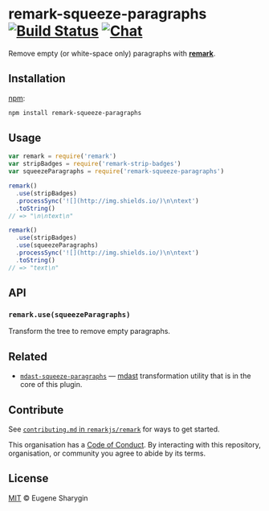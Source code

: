 # remark-squeeze-paragraphs [![Build Status][build-badge]][build-status] [![Chat][chat-badge]][chat]

Remove empty (or white-space only) paragraphs with [**remark**][remark].

## Installation

[npm][]:

```bash
npm install remark-squeeze-paragraphs
```

## Usage

```js
var remark = require('remark')
var stripBadges = require('remark-strip-badges')
var squeezeParagraphs = require('remark-squeeze-paragraphs')

remark()
  .use(stripBadges)
  .processSync('![](http://img.shields.io/)\n\ntext')
  .toString()
// => "\n\ntext\n"

remark()
  .use(stripBadges)
  .use(squeezeParagraphs)
  .processSync('![](http://img.shields.io/)\n\ntext')
  .toString()
// => "text\n"
```

## API

### `remark.use(squeezeParagraphs)`

Transform the tree to remove empty paragraphs.

## Related

*   [`mdast-squeeze-paragraphs`][mdast-squeeze-paragraphs]
    — [mdast][] transformation utility that is in the core of this plugin.

## Contribute

See [`contributing.md` in `remarkjs/remark`][contributing] for ways to get
started.

This organisation has a [Code of Conduct][coc].  By interacting with this
repository, organisation, or community you agree to abide by its terms.

## License

[MIT][license] © Eugene Sharygin

[build-badge]: https://img.shields.io/travis/remarkjs/remark-squeeze-paragraphs.svg

[build-status]: https://travis-ci.org/remarkjs/remark-squeeze-paragraphs

[chat-badge]: https://img.shields.io/gitter/room/remarkjs/Lobby.svg

[chat]: https://gitter.im/remarkjs/Lobby

[license]: license

[npm]: https://docs.npmjs.com/cli/install

[contributing]: https://github.com/remarkjs/remark/blob/master/contributing.md

[coc]: https://github.com/remarkjs/remark/blob/master/code-of-conduct.md

[remark]: https://github.com/remarkjs/remark

[mdast]: https://github.com/syntax-tree/mdast

[mdast-squeeze-paragraphs]: https://github.com/eush77/mdast-squeeze-paragraphs
